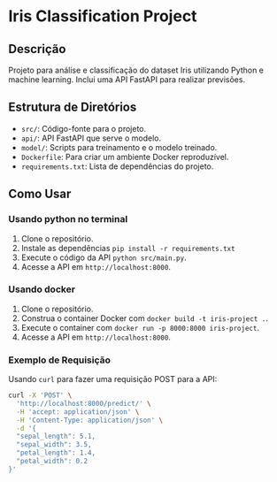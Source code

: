 # Iris Classification Project

## Descrição
Projeto para análise e classificação do dataset Iris utilizando Python e machine learning. Inclui uma API FastAPI para realizar previsões.

## Estrutura de Diretórios
- `src/`: Código-fonte para o projeto.
- `api/`: API FastAPI que serve o modelo.
- `model/`: Scripts para treinamento e o modelo treinado.
- `Dockerfile`: Para criar um ambiente Docker reproduzível.
- `requirements.txt`: Lista de dependências do projeto.

## Como Usar

### Usando python no terminal
1. Clone o repositório.
2. Instale as dependências `pip install -r requirements.txt`
3. Execute o código da API `python src/main.py`.
4. Acesse a API em `http://localhost:8000`.

### Usando docker
1. Clone o repositório.
2. Construa o container Docker com `docker build -t iris-project .`.
3. Execute o container com `docker run -p 8000:8000 iris-project`.
4. Acesse a API em `http://localhost:8000`.

### Exemplo de Requisição
Usando `curl` para fazer uma requisição POST para a API:

```bash
curl -X 'POST' \
  'http://localhost:8000/predict/' \
  -H 'accept: application/json' \
  -H 'Content-Type: application/json' \
  -d '{
  "sepal_length": 5.1,
  "sepal_width": 3.5,
  "petal_length": 1.4,
  "petal_width": 0.2
}'